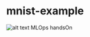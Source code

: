 # mnist-example  
![alt text](https://github.com/vkreddy9317/mnist/blob/feature/model_selection/modelling.png)
MLOps handsOn 
